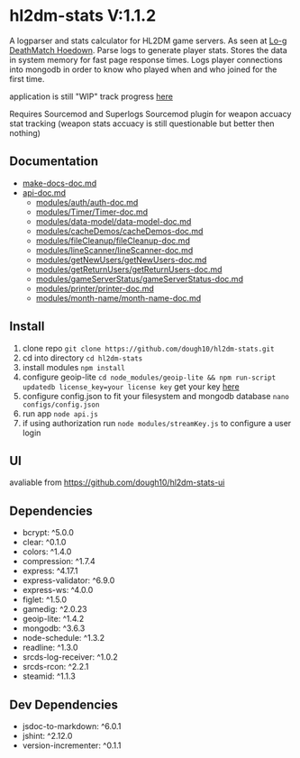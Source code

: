 # hl2dm-stats V:1.1.2

A logparser and stats calculator for HL2DM game servers. As seen at [Lo-g DeathMatch Hoedown](https://hl2dm.dough10.me). Parse logs to generate player stats. Stores the data in system memory for fast page response times. Logs player connections into mongodb in order to know who played when and who joined for the first time.

application is still "WIP" track progress [here](https://github.com/dough10/hl2dm-stats/projects/1)

Requires Sourcemod and Superlogs Sourcemod plugin for weapon accuacy stat tracking (weapon stats accuacy is still questionable but better then nothing)

## Documentation

- [make-docs-doc.md](make-docs-doc.md)
- [api-doc.md](api-doc.md)
  - [modules/auth/auth-doc.md](modules/auth/auth-doc.md)
  - [modules/Timer/Timer-doc.md](modules/Timer/Timer-doc.md)
  - [modules/data-model/data-model-doc.md](modules/data-model/data-model-doc.md)
  - [modules/cacheDemos/cacheDemos-doc.md](modules/cacheDemos/cacheDemos-doc.md)
  - [modules/fileCleanup/fileCleanup-doc.md](modules/fileCleanup/fileCleanup-doc.md)
  - [modules/lineScanner/lineScanner-doc.md](modules/lineScanner/lineScanner-doc.md)
  - [modules/getNewUsers/getNewUsers-doc.md](modules/getNewUsers/getNewUsers-doc.md)
  - [modules/getReturnUsers/getReturnUsers-doc.md](modules/getReturnUsers/getReturnUsers-doc.md)
  - [modules/gameServerStatus/gameServerStatus-doc.md](modules/gameServerStatus/gameServerStatus-doc.md)
  - [modules/printer/printer-doc.md](modules/printer/printer-doc.md)
  - [modules/month-name/month-name-doc.md](modules/month-name/month-name-doc.md)

## Install

1. clone repo `git clone https://github.com/dough10/hl2dm-stats.git`
2. cd into directory `cd hl2dm-stats`
3. install modules `npm install`
4. configure geoip-lite `cd node_modules/geoip-lite && npm run-script updatedb license_key=your license key` get your key [here](https://support.maxmind.com/account-faq/license-keys/how-do-i-generate-a-license-key/)
5. configure config.json to fit your filesystem and mongodb database `nano configs/config.json`
6. run app `node api.js`
7. if using authorization run `node modules/streamKey.js` to configure a user login

## UI

avaliable from <https://github.com/dough10/hl2dm-stats-ui>

## Dependencies

- bcrypt: ^5.0.0
- clear: ^0.1.0
- colors: ^1.4.0
- compression: ^1.7.4
- express: ^4.17.1
- express-validator: ^6.9.0
- express-ws: ^4.0.0
- figlet: ^1.5.0
- gamedig: ^2.0.23
- geoip-lite: ^1.4.2
- mongodb: ^3.6.3
- node-schedule: ^1.3.2
- readline: ^1.3.0
- srcds-log-receiver: ^1.0.2
- srcds-rcon: ^2.2.1
- steamid: ^1.1.3

## Dev Dependencies

- jsdoc-to-markdown: ^6.0.1
- jshint: ^2.12.0
- version-incrementer: ^0.1.1
